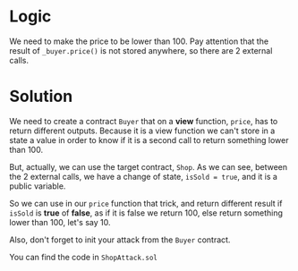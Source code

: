 # Logic
We need to make the price to be lower than 100. Pay attention that the result of `_buyer.price()` is not stored anywhere, so there are 2 external calls.

# Solution
We need to create a contract `Buyer` that on a **view** function, `price`, has to return different outputs. Because it is a view function we can't store in a state a value in order to know if it is a second call to return something lower than 100. 

But, actually, we can use the target contract, `Shop`. As we can see, between the 2 external calls, we have a change of state, `isSold = true`, and it is a public variable. 

So we can use in our `price` function that trick, and return different result if `isSold` is **true** of **false**, as if it is false we return 100, else return something lower than 100, let's say 10. 

Also, don't forget to init your attack from the `Buyer` contract.

You can find the code in `ShopAttack.sol`